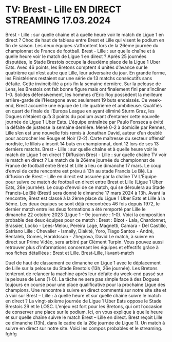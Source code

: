 <h1>TV: Brest - Lille EN DIRECT STREAMING 17.03.2024</h1>
Brest - Lille : sur quelle chaîne et à quelle heure voir le match de Ligue 1 en direct ?
Choc de haut de tableau entre Brest et Lille qui visent le podium en fin de saison. Les deux équipes s’affrontent lors de la 26ème journée du championnat de France de football. Brest - Lille : sur quelle chaîne et à quelle heure voir le match de Ligue 1 en direct ?
Après 25 journées disputées, le Stade Brestois occupe la deuxième place de la Ligue 1 Uber Eats. Avec 46 points, les Bretons comptent 4 unités d’avance sur le quatrième qui n’est autre que Lille, leur adversaire du jour. En grande forme, les Finistériens restaient sur une série de 13 matchs consécutifs sans défaite.
Cette invincibilité a pris fin la semaine dernière. Sur la pelouse de Lens, les Brestois ont fait bonne figure mais ont finalement fini par s’incliner 1-0. Solides défensivement, les hommes d’Eric Roy possèdent la meilleure arrière-garde de l’Hexagone avec seulement 19 buts encaissés.
Ce week-end, Brest accueille une équipe de Lille quatrième et ambitieuse. Qualifiés en quart de finale de l’Europa League en ayant éliminé Sturm Graz, les Dogues n’étaient qu’à 3 points du podium avant d’entamer cette nouvelle journée de Ligue 1 Uber Eats.
L’équipe entraînée par Paulo Fonseca a évité la défaite de justesse la semaine dernière. Mené 0-2 à domicile par Rennes, Lille s’en est une nouvelle fois remis à Jonathan David, auteur d’un doublé pour accrocher les Rouge et Noir (2-2). Carte maîtresse du secteur offensif nordiste, le lillois a inscrit 14 buts en championnat, dont 12 lors de ses 13 derniers matchs.
Brest - Lille : sur quelle chaîne et à quelle heure voir le match de Ligue 1 en direct ?
Diffusion Brest - Lille : sur quelle chaîne TV voir le match en direct ?
Le match de la 26ème journée du championnat de France de football entre Brest et Lille a lieu ce dimanche 17 mars. Le coup d’envoi de cette rencontre est prévu à 13h au stade Francis Le Blé. La diffusion de Brest - Lille en direct est assurée par la chaîne TV
L'Équipe pour suivre ce match de football en direct entre Brest et Lille (Ligue 1 Uber Eats, 26e journée).
Le coup d'envoi de ce match, qui se déroulera au Stade Francis-Le Blé (Brest) sera donné le dimanche 17 mars 2024 à 13h. Avant la rencontre, Brest est classé à la 2ème place du Ligue 1 Uber Eats et Lille à la 5ème. Les deux équipes se sont déjà rencontrées 46 fois depuis 1972, le dernier match entre les deux formations a été remporté par Lille le dimanche 22 octobre 2023 (Ligue 1 - 9e journée : 1-0).
Voici la composition probable des deux équipes pour ce match :
Brest : Bizot - Lala, Chardonnet, Brassier, Locko - Lees-Melou, Pereira Lage, Magnetti, Camara - Del Castillo, Satriano
Lille : Chevalier - Ismaily, Diakité, Yoro, Tiago Santos - André, Bentaleb, Gomes, Haraldsson - Zhegrova, David
Le match, à suivre en direct sur Prime Vidéo, sera arbitré par Clément Turpin.
Vous pouvez aussi retrouver plus d’informations concernant les équipes et effectifs grâce à nos fiches détaillées : Brest et Lille.
Brest-Lille, l’avant-match

Duel de haut de classement ce dimanche en Ligue 1 avec le déplacement de Lille sur la pelouse du Stade Brestois (13h, 26e journée). Les Bretons tenteront de relancer la machine après leur défaite du week-end passé sur la pelouse de Lens (1-0). La tâche ne sera pas simple face à des Dogues toujours en course pour une place qualificative pour la prochaine Ligue des champions. Une rencontre à suivre en direct commenté sur notre site site et à voir sur
Brest – Lille : à quelle heure et sur quelle chaîne suivre le match en direct ?
La vingt-sixième journée de Ligue 1 Uber Eats oppose le Stade Brestois 29 et le LOSC. L’enjeu est fort pour les Bretons, qui ont l’occasion de conserver une place sur le podium. Ici, on vous explique à quelle heure et sur quelle chaîne suivre le match Brest – Lille en direct.
Brest reçoit Lille ce dimanche (13h), dans le cadre de la 26e journée de Ligue 1). Un match à suivre en direct sur notre site. Voici les compos probables et le streaming. fghfg
